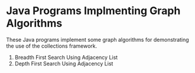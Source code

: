 # Java Programs Implmenting Graph Algorithms

These Java programs implement some graph algorithms for demonstrating the use of the collections framework.

1. Breadth First Search Using Adjacency List
2. Depth First Search Using Adjacency List

